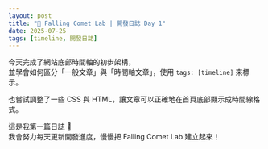 ```yaml
---
layout: post
title: "📱 Falling Comet Lab | 開發日誌 Day 1"
date: 2025-07-25
tags: [timeline, 開發日誌]
---
```


今天完成了網站底部時間軸的初步架構，  
並學會如何區分「一般文章」與「時間軸文章」，使用 `tags: [timeline]` 來標示。  

也嘗試調整了一些 CSS 與 HTML，讓文章可以正確地在首頁底部顯示成時間線格式。

這是我第一篇日誌 🎉  
我會努力每天更新開發進度，慢慢把 Falling Comet Lab 建立起來！
